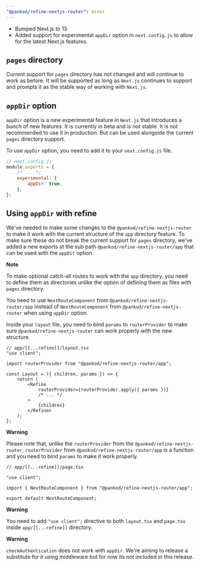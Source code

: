 ```yaml
---
"@pankod/refine-nextjs-router": minor
---
```


- Bumped Next.js to 13
- Added support for experimental `appDir` option in `next.config.js` to allow for the latest Next.js features.


## `pages` directory

Current support for `pages` directory has not changed and will continue to work as before. It will be supported as long as `Next.js` continues to support and prompts it as the stable way of working with `Next.js`.

## `appDir` option

`appDir` option is a new experimental feature in `Next.js` that introduces a bunch of new features. It is currently in beta and is not stable. It is not recommended to use it in production. But can be used alongside the current `pages` directory support.

To use `appDir` option, you need to add it to your `next.config.js` file.

```js
// next.config.js
module.exports = {
    /* ... */
    experimental: {
        appDir: true,
    },
};
```

## Using `appDir` with **refine**

We've needed to make some changes to the `@pankod/refine-nextjs-router` to make it work with the current structure of the `app` directory feature. To make sure these do not break the current support for `pages` directory, we've added a new exports at the sub path `@pankod/refine-nextjs-router/app` that can be used with the `appDir` option.

**Note**

To make optional catch-all routes to work with the `app` directory, you need to define them as directories unlike the option of defining them as files with `pages` directory.

You need to use `NextRouteComponent` from `@pankod/refine-nextjs-router/app` instead of `NextRouteComponent` from `@pankod/refine-nextjs-router` when using `appDir` option.

Inside your `layout` file, you need to bind `params` to `routerProvider` to make sure `@pankod/refine-nextjs-router` can work properly with the new structure.

```tsx
// app/[[...refine]]/layout.tsx
"use client";

import routerProvider from "@pankod/refine-nextjs-router/app";

const Layout = ({ children, params }) => {
    return (
        <Refine
            routerProvider={routerProvider.apply({ params })}
            /* ... */
        >
            {children}
        </Refine>
    );
};
```

**Warning**

Please note that, unlike the `routerProvider` from the `@pankod/refine-nextjs-router`, `routerProvider` from `@pankod/refine-nextjs-router/app` is a function and you need to bind `params` to make it work properly.

```tsx
// app/[[...refine]]/page.tsx

"use client";

import { NextRouteComponent } from "@pankod/refine-nextjs-router/app";

export default NextRouteComponent;

```

**Warning**

You need to add `"use client";` directive to both `layout.tsx` and `page.tsx` inside `app/[[...refine]]` directory.

**Warning**

`checkAuthentication` does not work with `appDir`. We're aiming to release a substitute for it using middleware but for now its not included in this release.